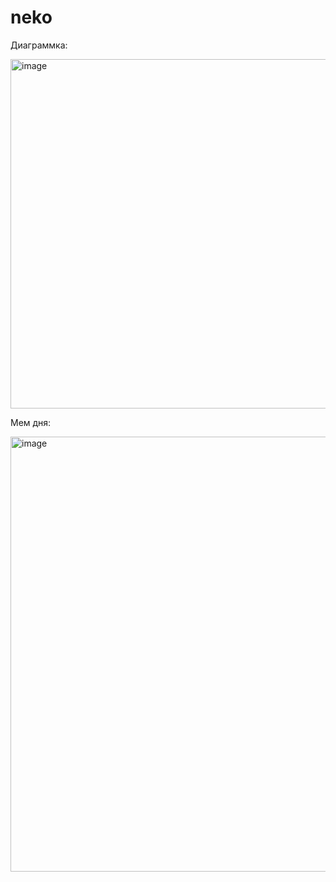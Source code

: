 # neko
Диаграммка: 


<img width="679" height="559" alt="image" src="https://github.com/user-attachments/assets/e32439d9-4f1f-4a95-8e9b-bac80b08d48b" />


Мем дня: 

<img width="736" height="696" alt="image" src="https://github.com/user-attachments/assets/b3324a6e-1960-4cf1-a75b-0061b8d8db6c" />



